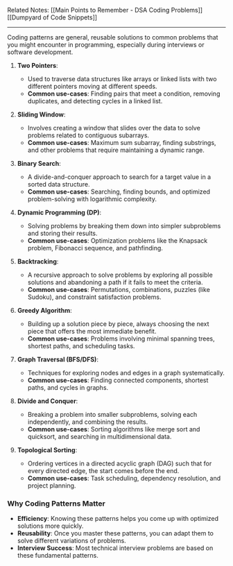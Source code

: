 
Related Notes:
[[Main Points to Remember - DSA Coding Problems]]
[[Dumpyard of Code Snippets]]

---

Coding patterns are general, reusable solutions to common problems that you might encounter in programming, especially during interviews or software development. 

1. **Two Pointers**:
   - Used to traverse data structures like arrays or linked lists with two different pointers moving at different speeds.
   - **Common use-cases**: Finding pairs that meet a condition, removing duplicates, and detecting cycles in a linked list.

2. **Sliding Window**:
   - Involves creating a window that slides over the data to solve problems related to contiguous subarrays.
   - **Common use-cases**: Maximum sum subarray, finding substrings, and other problems that require maintaining a dynamic range.

3. **Binary Search**:
   - A divide-and-conquer approach to search for a target value in a sorted data structure.
   - **Common use-cases**: Searching, finding bounds, and optimized problem-solving with logarithmic complexity.

4. **Dynamic Programming (DP)**:
   - Solving problems by breaking them down into simpler subproblems and storing their results.
   - **Common use-cases**: Optimization problems like the Knapsack problem, Fibonacci sequence, and pathfinding.

5. **Backtracking**:
   - A recursive approach to solve problems by exploring all possible solutions and abandoning a path if it fails to meet the criteria.
   - **Common use-cases**: Permutations, combinations, puzzles (like Sudoku), and constraint satisfaction problems.

6. **Greedy Algorithm**:
   - Building up a solution piece by piece, always choosing the next piece that offers the most immediate benefit.
   - **Common use-cases**: Problems involving minimal spanning trees, shortest paths, and scheduling tasks.

7. **Graph Traversal (BFS/DFS)**:
   - Techniques for exploring nodes and edges in a graph systematically.
   - **Common use-cases**: Finding connected components, shortest paths, and cycles in graphs.

8. **Divide and Conquer**:
   - Breaking a problem into smaller subproblems, solving each independently, and combining the results.
   - **Common use-cases**: Sorting algorithms like merge sort and quicksort, and searching in multidimensional data.

9. **Topological Sorting**:
   - Ordering vertices in a directed acyclic graph (DAG) such that for every directed edge, the start comes before the end.
   - **Common use-cases**: Task scheduling, dependency resolution, and project planning.

### **Why Coding Patterns Matter**
- **Efficiency**: Knowing these patterns helps you come up with optimized solutions more quickly.
- **Reusability**: Once you master these patterns, you can adapt them to solve different variations of problems.
- **Interview Success**: Most technical interview problems are based on these fundamental patterns.
